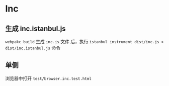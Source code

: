 # Inc


## 生成 inc.istanbul.js

`webpakc build` 生成 `inc.js` 文件 后，执行 `istanbul instrument dist/inc.js > dist/inc.istanbul.js` 命令

## 单侧

浏览器中打开 `test/browser.inc.test.html`